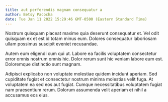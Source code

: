 ```yaml
---
title: aut perferendis magnam consequatur a
author: Betsy Pacocha
date: Tue Jan 11 2022 15:29:46 GMT-0500 (Eastern Standard Time)
---
```

Nostrum quisquam placeat maxime quia deserunt consequatur et. Vel odit quisquam ex et est id totam minus eum. Dolores consequatur laboriosam ullam possimus suscipit eveniet recusandae.

 Autem eum eligendi cum qui ut. Labore ea facilis voluptatem consectetur error omnis nostrum omnis hic. Dolor rerum sunt hic veniam labore eum est. Doloremque distinctio sunt magnam.

 Adipisci explicabo non voluptate molestiae quidem incidunt aperiam. Sed cupiditate fugiat et consectetur nostrum minima molestias velit fuga. At voluptatem ea sed eos aut fugiat. Cumque necessitatibus voluptatem fugiat nam praesentium rerum. Dolorum assumenda velit aperiam et nihil a accusamus eos eius.
